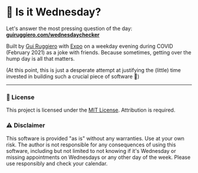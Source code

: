 # 🤔 Is it Wednesday?

Let's answer the most pressing question of the day: **[guiruggiero.com/wednesdaychecker](https://guiruggiero.com/wednesdaychecker?utm_source=github&utm_medium=wednesdaychecker)**

Built by [Gui Ruggiero](https://guiruggiero.com/?utm_source=github&utm_medium=wednesdaychecker) with [Expo](https://github.com/expo/expo) on a weekday evening during COVID (February 2021) as a joke with friends. Because sometimes, getting over the hump day is all that matters.

(At this point, this is just a desperate attempt at justifying the (little) time invested in building such a crucial piece of software 🤪)

---

### 📄 License

This project is licensed under the [MIT License](LICENSE). Attribution is required.

### ⚠️ Disclaimer

This software is provided "as is" without any warranties. Use at your own risk. The author is not responsible for any consequences of using this software, including but not limited to not knowing if it's Wednesday or missing appointments on Wednesdays or any other day of the week. Please use responsibly and check your calendar.
